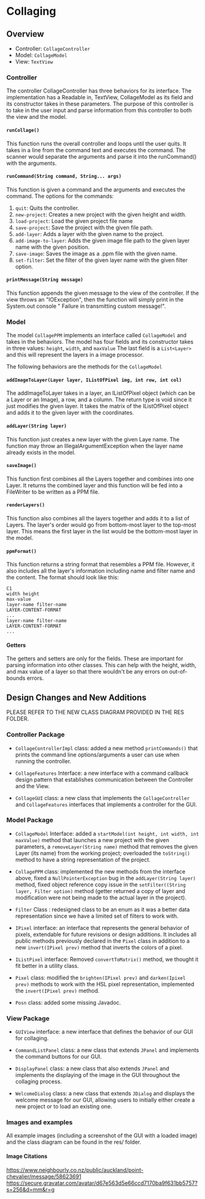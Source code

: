 # Collaging

## Overview

- Controller: `CollageController`
- Model: `CollageModel`
- View: `TextView`

### Controller

The controller CollageController has three behaviors for its interface.
The implementation has a Readable in, TextView, CollageModel as its field and its constructor takes
in these parameters.
The purpose of this controller is to take in the user input and parse information from this
controller to both the view and the model.

#### `runCollage()`

This function runs the overall controller and loops until the user quits.
It takes in a line from the command text and executes the command. The scanner would separate the
arguments
and parse it into the runCommand() with the arguments.

#### `runCommand(String command, String... args)`

This function is given a command and the arguments and executes the command. The options for the
commands:

1. `quit`: Quits the controller.
2. `new-project`: Creates a new project with the given height and width.
3. `load-project`: Load the given project file name
4. `save-project`: Save the project with the given file path.
5. `add-layer`: Adds a layer with the given name to the project.
6. `add-image-to-layer`: Adds the given image file path to the given layer name with the given
   position.
7. `save-image`: Saves the image as a .ppm file with the given name.
8. `set-filter`: Set the filter of the given layer name with the given filter option.

#### `printMessage(String message)`

This function appends the given message to the view of the controller.
If the view throws an "IOException", then the function will simply print in the System.out console "
Failure in transmitting custom message!".

### Model

The model `CollagePPM` implements an interface called `CollageModel` and takes in the behaviors.
The model has four fields and its constructor takes in three values: `height`, `width`,
and `maxValue`
The last field is a `List<Layer>` and this will represent the layers in a image processor.

The following behaviors are the methods for the `CollageModel`

#### `addImageToLayer(Layer layer, IListOfPixel img, int row, int col)`

The addImageToLayer takes in a layer, an IListOfPixel object (which can be a Layer or an Image), a
row, and a column.
The return type is void since it just modifies the given layer. It takes the matrix of the
IListOfPixel object and adds it to the given layer with the coordinates.

#### `addLayer(String layer)`

This function just creates a new layer with the given Laye name.
The function may throw an IllegalArgumentException when the layer name already exists in the model.

#### `saveImage()`

This function first combines all the Layers together and combines into one Layer.
It returns the combined layer and this function will be fed into a FileWriter to be written as a PPM
file.

#### `renderLayers()`

This function also combines all the layers together and adds it to a list of Layers. The layer's
order would go from bottom-most layer to the top-most layer.
This means the first layer in the list would be the bottom-most layer in the model.

#### `ppmFormat()`

This function returns a string format that resembles a PPM file. However, it also includes all the
layer's information including name and filter name and the content.
The format should look like this:

    C1
    width height
    max-value
    layer-name filter-name
    LAYER-CONTENT-FORMAT
    ...
    layer-name filter-name
    LAYER-CONTENT-FORMAT
    ...

#### Getters

The getters and setters are only for the fields. These are important for parsing information into
other classes. This can help with the height, width, and max value of a layer so that there wouldn't
be any errors on out-of-bounds errors.

## Design Changes and New Additions

PLEASE REFER TO THE NEW CLASS DIAGRAM PROVIDED IN THE RES FOLDER.

### Controller Package

- `CollageControllerImpl` class: added a new method `printCommands()` that prints the command line
options/arguments a user can use when running the controller.

- `CollageFeatures` Interface: a new interface with a command callback design pattern
that establishes communication between the Controller and the View.

- `CollageGUI` class: a new class that implements the `CollageController` and `CollageFeatures` interfaces
that implements a controller for the GUI.

### Model Package

- `CollageModel` Interface: added a `startModel(int height, int width, int maxValue)` method
that launches a new project with the given parameters, a `removeLayer(String name)` method
that removes the given Layer (its name) from the working project; overloaded the `toString()` 
method to have a string representation of the project.

- `CollagePPM` class: implemented the new methods from the interface above, fixed a
`NullPointerException` bug in the `addLayer(String layer)` method, fixed object reference copy
issue in the `setFilter((String layer, Filter option)` method (getter returned a copy of layer and 
modification were not being made to the actual layer in the project).

- `Filter` Class : redesigned class to be an enum as it was a better data representation since
we have a limited set of filters to work with.

- `IPixel` interface: an interface that represents the general behavior of pixels, extendable for
future revisions or design additions. It includes all public methods previously declared in the
`Pixel` class in addition to a new `invert(IPixel prev)` method that inverts the colors of a pixel.

- `IListPixel` interface: Removed `convertToMatrix()` method, we thought it fit better in
a utility class.

- `Pixel` class: modified the `brighten(IPixel prev)` and `darken(Ipixel prev)` methods to work
with the HSL pixel representation, implemented the `invert(IPixel prev)` method.

- `Posn` class: added some missing Javadoc.

### View Package

- `GUIView` interface: a new interface that defines the behavior of our GUI for collaging.

- `CommandListPanel` class: a new class that extends `JPanel` and implements the command buttons
for our GUI.

- `DisplayPanel` class: a new class that also extends `JPanel` and implements the displaying 
of the image in the GUI throughout the collaging process.

- `WelcomeDialog` class: a new class that extends `JDialog` and displays the welcome message for
our GUI, allowing users to initially either create a new project or to load an existing one.

### Images and examples

All example images (including a screenshot of the GUI with a loaded image) and the class diagram
can be found in the res/ folder.

#### Image Citations
https://www.neighbourly.co.nz/public/auckland/point-chevalier/message/58623691
https://secure.gravatar.com/avatar/d67e563d5e66ccd7170ba9f631bb5757?s=256&d=mm&r=g